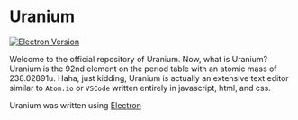 # Uranium

[![Electron Version](https://img.shields.io/badge/Electron%20Version-15.0.0-blue)](https://github.com/electron/electron)

Welcome to the official repository of Uranium. Now, what is Uranium? Uranium is the 92nd element
on the period table with an atomic mass of 238.02891u. Haha, just kidding, Uranium is actually an
extensive text editor similar to `Atom.io` or `VSCode` written entirely in javascript, html, and css.

Uranium was written using [Electron](https://github.com/electron/electron)
